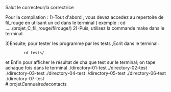 Salut le correcteur/la correctrice

Pour la compilation :
1)-Tout d'abord , vous devez accedez au repertoire de fil_rouge en utlisant un cd dans le terminal
    ( exemple : cd ...../projet_C_fil_rouge/filrouge/)
2)-Puis, utilisez la commande make dans le terminal.

3)Ensuite; pour tester les programme par les tests ,Ecrit dans le terminal:

            cd tests/

  et Enfin pour afficher le résultat de cha que test sur le terminal; on tape
   achaque fois  dans le terminal
   ./directory-01-test
   	./directory-02-test
   	./directory-03-test
   	./directory-04-test
   	./directory-05-test
   	./directory-06-test
   	./directory-07-test           
#   p r o j e t _ C _ a n n u a i r e _ d e _ c o n t a c t s  
 